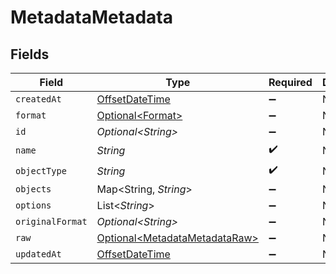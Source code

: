 # MetadataMetadata


## Fields

| Field                                                                                     | Type                                                                                      | Required                                                                                  | Description                                                                               |
| ----------------------------------------------------------------------------------------- | ----------------------------------------------------------------------------------------- | ----------------------------------------------------------------------------------------- | ----------------------------------------------------------------------------------------- |
| `createdAt`                                                                               | [OffsetDateTime](https://docs.oracle.com/javase/8/docs/api/java/time/OffsetDateTime.html) | :heavy_minus_sign:                                                                        | N/A                                                                                       |
| `format`                                                                                  | [Optional\<Format>](../../models/shared/Format.md)                                        | :heavy_minus_sign:                                                                        | N/A                                                                                       |
| `id`                                                                                      | *Optional\<String>*                                                                       | :heavy_minus_sign:                                                                        | N/A                                                                                       |
| `name`                                                                                    | *String*                                                                                  | :heavy_check_mark:                                                                        | N/A                                                                                       |
| `objectType`                                                                              | *String*                                                                                  | :heavy_check_mark:                                                                        | N/A                                                                                       |
| `objects`                                                                                 | Map\<String, *String*>                                                                    | :heavy_minus_sign:                                                                        | N/A                                                                                       |
| `options`                                                                                 | List\<*String*>                                                                           | :heavy_minus_sign:                                                                        | N/A                                                                                       |
| `originalFormat`                                                                          | *Optional\<String>*                                                                       | :heavy_minus_sign:                                                                        | N/A                                                                                       |
| `raw`                                                                                     | [Optional\<MetadataMetadataRaw>](../../models/shared/MetadataMetadataRaw.md)              | :heavy_minus_sign:                                                                        | N/A                                                                                       |
| `updatedAt`                                                                               | [OffsetDateTime](https://docs.oracle.com/javase/8/docs/api/java/time/OffsetDateTime.html) | :heavy_minus_sign:                                                                        | N/A                                                                                       |